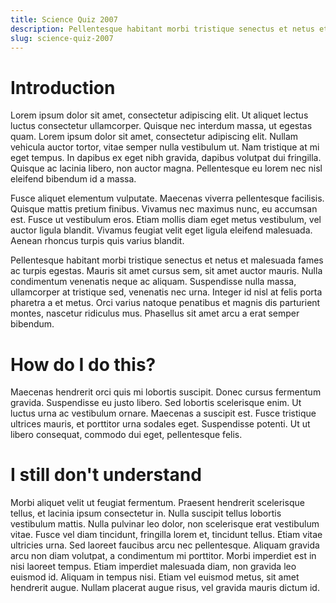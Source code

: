 ```yaml
---
title: Science Quiz 2007
description: Pellentesque habitant morbi tristique senectus et netus et malesuada fames ac turpis egestas.
slug: science-quiz-2007
---
```


# Introduction

Lorem ipsum dolor sit amet, consectetur adipiscing elit. Ut aliquet lectus luctus consectetur ullamcorper. Quisque nec interdum massa, ut egestas quam. Lorem ipsum dolor sit amet, consectetur adipiscing elit. Nullam vehicula auctor tortor, vitae semper nulla vestibulum ut. Nam tristique at mi eget tempus. In dapibus ex eget nibh gravida, dapibus volutpat dui fringilla. Quisque ac lacinia libero, non auctor magna. Pellentesque eu lorem nec nisl eleifend bibendum id a massa.

Fusce aliquet elementum vulputate. Maecenas viverra pellentesque facilisis. Quisque mattis pretium finibus. Vivamus nec maximus nunc, eu accumsan est. Fusce ut vestibulum eros. Etiam mollis diam eget metus vestibulum, vel auctor ligula blandit. Vivamus feugiat velit eget ligula eleifend malesuada. Aenean rhoncus turpis quis varius blandit.

Pellentesque habitant morbi tristique senectus et netus et malesuada fames ac turpis egestas. Mauris sit amet cursus sem, sit amet auctor mauris. Nulla condimentum venenatis neque ac aliquam. Suspendisse nulla massa, ullamcorper at tristique sed, venenatis nec urna. Integer id nisl at felis porta pharetra a et metus. Orci varius natoque penatibus et magnis dis parturient montes, nascetur ridiculus mus. Phasellus sit amet arcu a erat semper bibendum.

# How do I do this?

Maecenas hendrerit orci quis mi lobortis suscipit. Donec cursus fermentum gravida. Suspendisse eu justo libero. Sed lobortis scelerisque enim. Ut luctus urna ac vestibulum ornare. Maecenas a suscipit est. Fusce tristique ultrices mauris, et porttitor urna sodales eget. Suspendisse potenti. Ut ut libero consequat, commodo dui eget, pellentesque felis.

# I still don't understand

Morbi aliquet velit ut feugiat fermentum. Praesent hendrerit scelerisque tellus, et lacinia ipsum consectetur in. Nulla suscipit tellus lobortis vestibulum mattis. Nulla pulvinar leo dolor, non scelerisque erat vestibulum vitae. Fusce vel diam tincidunt, fringilla lorem et, tincidunt tellus. Etiam vitae ultricies urna. Sed laoreet faucibus arcu nec pellentesque. Aliquam gravida arcu non diam volutpat, a condimentum mi porttitor. Morbi imperdiet est in nisi laoreet tempus. Etiam imperdiet malesuada diam, non gravida leo euismod id. Aliquam in tempus nisi. Etiam vel euismod metus, sit amet hendrerit augue. Nullam placerat augue risus, vel gravida mauris dictum id.
